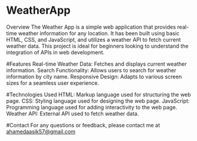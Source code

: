 # WeatherApp
Overview
The Weather App is a simple web application that provides real-time weather information for any location. It has been built using basic HTML, CSS, and JavaScript, and utilizes a weather API to fetch current weather data. This project is ideal for beginners looking to understand the integration of APIs in web development.

#Features
Real-time Weather Data: Fetches and displays current weather information.
Search Functionality: Allows users to search for weather information by city name.
Responsive Design: Adapts to various screen sizes for a seamless user experience.

#Technologies Used
HTML: Markup language used for structuring the web page.
CSS: Styling language used for designing the web page.
JavaScript: Programming language used for adding interactivity to the web page.
Weather API: External API used to fetch weather data.

#Contact
For any questions or feedback, please contact me at ahamedaasik57@gmail.com

